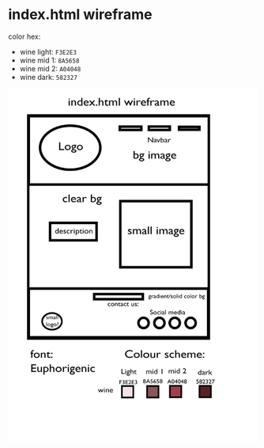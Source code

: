 # index.html wireframe

color hex:

- wine light: `F3E2E3`
- wine mid 1: `8A5658`
- wine mid 2: `A04048`
- wine dark: `582327`

![homepage wireframe](../assets/homepage-wireframe.jpg)
